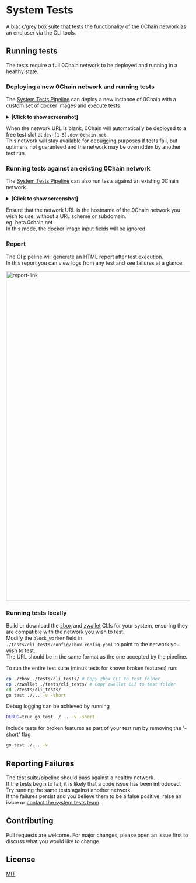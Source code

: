 # System Tests

A black/grey box suite that tests the functionality of the 0Chain network as an end user via the CLI tools.

## Running tests

The tests require a full 0Chain network to be deployed and running in a healthy state.

### Deploying a new 0Chain network and running tests

The [System Tests Pipeline](https://github.com/0chain/system_test/actions/workflows/ci.yml) can deploy a new instance of 0Chain with a custom set of docker images and execute tests:    
<details>
  <summary><b>[Click to show screenshot]</b></summary>
<img width="322" alt="ci-deploy" src="https://user-images.githubusercontent.com/18306778/136713487-db7ef096-cb11-4a33-9b29-302ffb5470df.png">  
</details>

When the network URL is blank, 0Chain will automatically be deployed to a free test slot at ```dev-[1-5].dev-0chain.net```.  
This network will stay available for debugging purposes if tests fail, but uptime is not guaranteed and the network may be overridden by another test run.

### Running tests against an existing 0Chain network

The [System Tests Pipeline](https://github.com/0chain/system_test/actions/workflows/ci.yml) can also run tests against an existing 0Chain network  
<details>
  <summary><b>[Click to show screenshot]</b></summary>
<img width="347" alt="ci-predeployed" src="https://user-images.githubusercontent.com/18306778/136713492-fbeadfb0-51d7-4f59-90a0-34e72e9eafcb.png">  
</details>

Ensure that the network URL is the hostname of the 0Chain network you wish to use, without a URL scheme or subdomain.  
eg. beta.0chain.net  
In this mode, the docker image input fields will be ignored 

### Report

The CI pipeline will generate an HTML report after test execution.  
In this report you can view logs from any test and see failures at a glance.

<img width="900" alt="report-link" src="https://user-images.githubusercontent.com/18306778/136713954-911ddb21-64b0-4180-88f7-3724a4d24de8.png">


### Running tests locally
Build or download the [zbox](https://github.com/0chain/zboxcli/tags) and [zwallet](https://github.com/0chain/zwalletcli/tags) CLIs for your system, ensuring they are compatible with the network you wish to test.  
Modify the ```block_worker``` field in ```./tests/cli_tests/config/zbox_config.yaml```
to point to the network you wish to test.   
The URL should be in the same format as the one accepted by the pipeline.   

To run the entire test suite (minus tests for known broken features) run:

```bash
cp ./zbox ./tests/cli_tests/ # Copy zbox CLI to test folder
cp ./zwallet ./tests/cli_tests/ # Copy zwallet CLI to test folder
cd ./tests/cli_tests/
go test ./... -v -short
```
Debug logging can be achieved by running
```bash
DEBUG=true go test ./... -v -short
```
Include tests for broken features as part of your test run by removing the '-short' flag
```bash
go test ./... -v
```

## Reporting Failures
The test suite/pipeline should pass against a healthy network.   
If the tests begin to fail, it is likely that a code issue has been introduced.  
Try running the same tests against another network.  
If the failures persist and you believe them to be a false positive, raise an issue or [contact the system tests team](https://0chain.slack.com/archives/C02AV6MKT36).

## Contributing
Pull requests are welcome. For major changes, please open an issue first to discuss what you would like to change.


## License
[MIT](https://choosealicense.com/licenses/mit/)